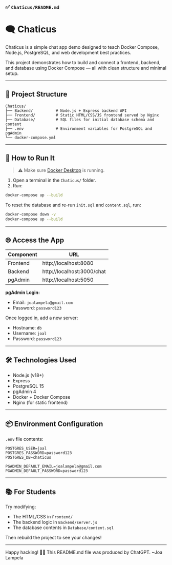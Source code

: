 ### ✅ `Chaticus/README.md`

# 🗨️ Chaticus

Chaticus is a simple chat app demo designed to teach Docker Compose, Node.js, PostgreSQL, and web development best practices.

This project demonstrates how to build and connect a frontend, backend, and database using Docker Compose — all with clean structure and minimal setup.

---

## 🧱 Project Structure

```
Chaticus/
├── Backend/          # Node.js + Express backend API
├── Frontend/         # Static HTML/CSS/JS frontend served by Nginx
├── Database/         # SQL files for initial database schema and content
├── .env              # Environment variables for PostgreSQL and pgAdmin
└── docker-compose.yml
```

---

## 🚀 How to Run It

> ⚠️ Make sure [Docker Desktop](https://www.docker.com/products/docker-desktop/) is running.

1. Open a terminal in the `Chaticus/` folder.
2. Run:

```bash
docker-compose up --build
```

To reset the database and re-run `init.sql` and `content.sql`, run:

```bash
docker-compose down -v
docker-compose up --build
```

---

## 🌐 Access the App

| Component | URL                       |
|----------|----------------------------|
| Frontend | http://localhost:8080      |
| Backend  | http://localhost:3000/chat |
| pgAdmin  | http://localhost:5050      |

**pgAdmin Login:**

- Email: `joalampela@gmail.com`
- Password: `password123`

Once logged in, add a new server:
- Hostname: `db`
- Username: `joal`
- Password: `password123`

---

## 🛠️ Technologies Used

- Node.js (v18+)
- Express
- PostgreSQL 15
- pgAdmin 4
- Docker + Docker Compose
- Nginx (for static frontend)

---

## 📦 Environment Configuration

`.env` file contents:

```env
POSTGRES_USER=joal
POSTGRES_PASSWORD=password123
POSTGRES_DB=chaticus

PGADMIN_DEFAULT_EMAIL=joalampela@gmail.com
PGADMIN_DEFAULT_PASSWORD=password123
```

---

## 📚 For Students

Try modifying:
- The HTML/CSS in `Frontend/`
- The backend logic in `Backend/server.js`
- The database contents in `Database/content.sql`

Then rebuild the project to see your changes!

---

Happy hacking! 🐳🧠
This README.md file was produced by ChatGPT. ~Joa Lampela
